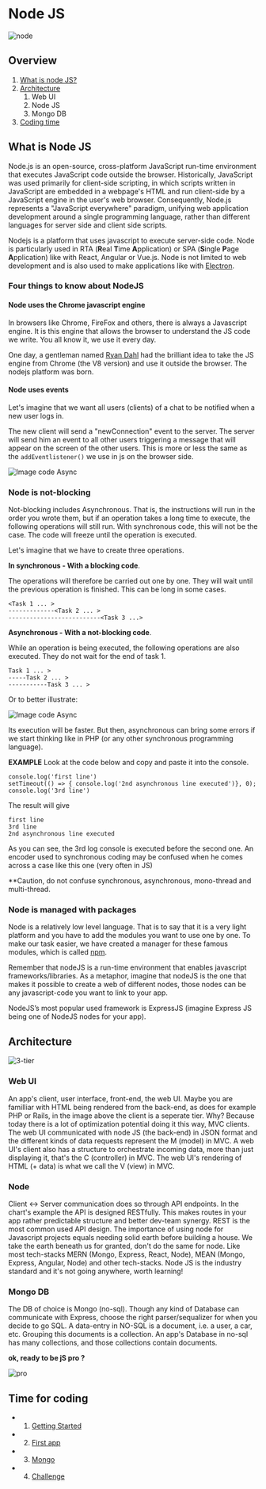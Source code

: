 # Node JS

![node](./assets/node-js.jpg)

## Overview

1. [What is node JS?](#what-is-node-js)
2. [Architecture](#architecture)
    1. Web UI
    2. Node JS
    3. Mongo DB
3. [Coding time](#time-for-coding)

## What is Node JS

Node.js is an open-source, cross-platform JavaScript run-time environment that executes JavaScript code outside the browser. Historically, JavaScript was used primarily for client-side scripting, in which scripts written in JavaScript are embedded in a webpage's HTML and run client-side by a JavaScript engine in the user's web browser. Consequently, Node.js represents a "JavaScript everywhere" paradigm, unifying web application development around a single programming language, rather than different languages for server side and client side scripts.

Nodejs is a platform that uses javascript to execute server-side code. Node is particularly used in RTA (**R**eal **T**ime **A**pplication) or SPA (**S**ingle **P**age **A**pplication) like with React, Angular or Vue.js. Node is not limited to web development and is also used to make applications like with [Electron](https://electronjs.org/).

### Four things to know about NodeJS

#### Node uses the Chrome javascript engine

In browsers like Chrome, FireFox and others, there is always a Javascript engine. It is this engine that allows the browser to understand the JS code we write. You all know it, we use it every day. 

One day, a gentleman named [Ryan Dahl](https://en.wikipedia.org/wiki/Ryan_Dahl) had the brilliant idea to take the JS engine from Chrome (the V8 version) and use it outside the browser. The nodejs platform was born.

#### Node uses events

Let's imagine that we want all users (clients) of a chat to be notified when a new user logs in.

The new client will send a "newConnection" event to the server. The server will send him an event to all other users triggering a message that will appear on the screen of the other users. This is more or less the same as the ``addEventlistener()`` we use in js on the browser side.

![Image code Async](./assets/Component2.png)

### Node is not-blocking

Not-blocking includes Asynchronous. That is, the instructions will run in the order you wrote them, but if an operation takes a long time to execute, the following operations will still run. With synchronous code, this will not be the case. The code will freeze until the operation is executed.

Let's imagine that we have to create three operations.

**In synchronous - With a blocking code**.

The operations will therefore be carried out one by one. They will wait until the previous operation is finished. This can be long in some cases.

```
<Task 1 ... >
-------------<Task 2 ... >
--------------------------<Task 3 ...> 
```

**Asynchronous - With a not-blocking code**.

While an operation is being executed, the following operations are also executed. They do not wait for the end of task 1.

```
Task 1 ... >
-----Task 2 ... >
-----------Task 3 ... > 
```

Or to better illustrate:

![Image code Async](./assets/Component.png)

Its execution will be faster. But then, asynchronous can bring some errors if we start thinking like in PHP (or any other synchronous programming language).

**EXAMPLE** 
Look at the code below and copy and paste it into the console.

``` JS
console.log('first line')
setTimeout(() => { console.log('2nd asynchronous line executed')}, 0);
console.log('3rd line')
```

The result will give 

``` CONSOLE
first line
3rd line
2nd asynchronous line executed
```

As you can see, the 3rd log console is executed before the second one. An encoder used to synchronous coding may be confused when he comes across a case like this one (very often in JS)

**Caution, do not confuse synchronous, asynchronous, mono-thread and multi-thread.

### Node is managed with packages

Node is a relatively low level language. That is to say that it is a very light platform and you have to add the modules you want to use one by one. To make our task easier, we have created a manager for these famous modules, which is called [npm](https://www.npmjs.com/).

Remember that nodeJS is a run-time environment that enables javascript frameworks/libraries.
As a metaphor, imagine that nodeJS is the one that makes it possible to create a web of different nodes, those nodes can be any javascript-code you want to link to your app.

NodeJS’s most popular used framework is ExpressJS (imagine Express JS being one of NodeJS nodes for your app).

## Architecture

![3-tier](https://raw.githubusercontent.com/komushi/gnavi-mongo/master/images/architecture.png)

### Web UI

An app's client, user interface, front-end, the web UI. Maybe you are familliar with HTML being rendered from the back-end, as does for example PHP or Rails, in the image above the client is a seperate tier. Why? Because today there is a lot of optimization potential doing it this way, MVC clients.
The web UI communicated with node JS (the back-end) in JSON format and the different kinds of data requests represent the M (model) in MVC.
A web UI's client also has a structure to orchestrate incoming data, more than just displaying it, that's the C (controller) in MVC.
The web UI's rendering of HTML (+ data) is what we call the V (view) in MVC.

### Node

Client <-> Server communication does so through API endpoints. In the chart's example the API is designed RESTfully. This makes routes in your app rather predictable structure and better dev-team synergy. REST is the most common used API design.
The importance of using node for Javascript projects equals needing solid earth before building a house. We take the earth beneath us for granted, don't do the same for node.
Like most tech-stacks MERN (Mongo, Express, React, Node), MEAN (Mongo, Express, Angular, Node) and other tech-stacks. Node JS is the industry standard and it's not going anywhere, worth learning!

### Mongo DB

The DB of choice is Mongo (no-sql). Though any kind of Database can communicate with Express, choose the right parser/sequalizer for when you decide to go SQL. A data-entry in NO-SQL is a document, i.e. a user, a car, etc. Grouping this documents is a collection. An app's Database in no-sql has many collections, and those collections contain documents.

**ok, ready to be jS pro ?**

![pro](./assets/imboss.gif)

## Time for coding

- 1. [Getting Started](./1.Started)
- 2. [First app](./2.first_app)
- 3. [Mongo](./3.Mongo)
- 4. [Challenge](./Challenge)
